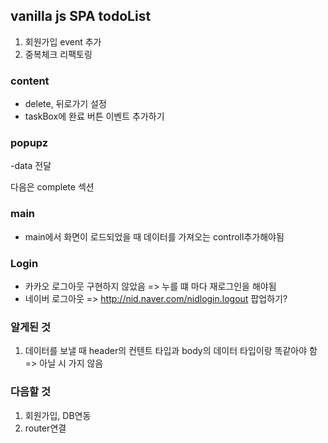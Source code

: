 ## vanilla js SPA todoList

1. 회원가입 event 추가
2. 중복체크 리팩토링

### content

- delete, 뒤로가기 설정
- taskBox에 완료 버튼 이벤트 추가하기

### popupz

-data 전달

다음은 complete 섹션

### main

- main에서 화면이 로드되었을 때 데이터를 가져오는 controll추가해야됨

### Login

- 카카오 로그아웃 구현하지 않았음 => 누를 떄 마다 재로그인을 해야됨
- 네이버 로그아웃 => http://nid.naver.com/nidlogin.logout 팝업하기?

### 알게된 것

1. 데이터를 보낼 때 header의 컨텐트 타입과 body의 데이터 타입이랑 똑같아야 함 => 아닐 시 가지 않음

### 다음할 것

1. 회원가입, DB연동
2. router연결
